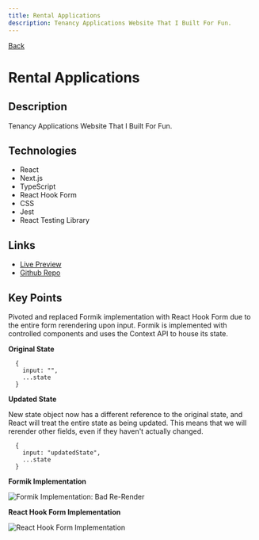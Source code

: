 ```yaml
---
title: Rental Applications
description: Tenancy Applications Website That I Built For Fun.
---
```


[Back](/projects)

# Rental Applications

## Description

Tenancy Applications Website That I Built For Fun.

## Technologies

- React
- Next.js
- TypeScript
- React Hook Form
- CSS
- Jest
- React Testing Library

## Links

- [Live Preview](https://advice-generator-davidtaing.vercel.app/)
- [Github Repo](https://github.com/davidtaing/advice-generator)

## Key Points

Pivoted and replaced Formik implementation with React Hook Form due to the entire form rerendering upon input. Formik is implemented with controlled components and uses the Context API to house its state.

**Original State**

```
  {
    input: "",
    ...state
  }
```

**Updated State**

New state object now has a different reference to the original state, and React will treat the entire state as being updated. This means that we will rerender other fields, even if they haven't actually changed.

```
  {
    input: "updatedState",
    ...state
  }
```

**Formik Implementation**

![Formik Implementation: Bad Re-Render](/images/projects/email-sender/bad-rerendering.gif)

**React Hook Form Implementation**

![React Hook Form Implementation](/images/projects/email-sender/not-rerendering.gif)
